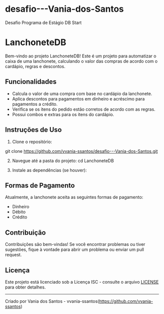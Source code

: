 # desafio---Vania-dos-Santos
Desafio Programa de Estágio DB Start
# LanchoneteDB

Bem-vindo ao projeto LanchoneteDB! Este é um projeto para automatizar o caixa de uma lanchonete, calculando o valor das compras de acordo com o cardápio, regras e descontos.

## Funcionalidades

- Calcula o valor de uma compra com base no cardápio da lanchonete.
- Aplica descontos para pagamentos em dinheiro e acréscimo para pagamentos a crédito.
- Verifica se os itens do pedido estão corretos de acordo com as regras.
- Possui combos e extras para os itens do cardápio.

## Instruções de Uso

1. Clone o repositório:

git clone https://github.com/vvania-ssantos/desafio---Vania-dos-Santos.git

2. Navegue até a pasta do projeto:
cd LanchoneteDB

3. Instale as dependências (se houver):


## Formas de Pagamento

Atualmente, a lanchonete aceita as seguintes formas de pagamento:
- Dinheiro
- Débito
- Crédito

## Contribuição

Contribuições são bem-vindas! Se você encontrar problemas ou tiver sugestões, fique à vontade para abrir um problema ou enviar um pull request.

## Licença

Este projeto está licenciado sob a Licença ISC - consulte o arquivo [LICENSE](LICENSE) para obter detalhes.

---

Criado por Vania dos Santos - vvania-ssantos(https://github.com/vvania-ssantos)
